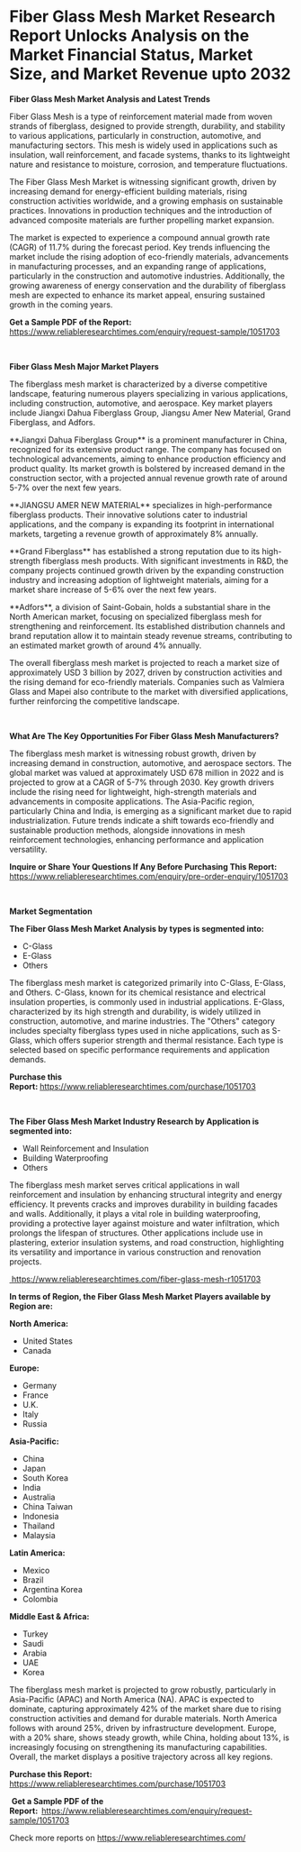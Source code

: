 <p><h1>Fiber Glass Mesh Market Research Report Unlocks Analysis on the Market Financial Status, Market Size, and Market Revenue upto 2032</h1></p><p><strong>Fiber Glass Mesh Market Analysis and Latest Trends</strong></p>
<p><p>Fiber Glass Mesh is a type of reinforcement material made from woven strands of fiberglass, designed to provide strength, durability, and stability to various applications, particularly in construction, automotive, and manufacturing sectors. This mesh is widely used in applications such as insulation, wall reinforcement, and facade systems, thanks to its lightweight nature and resistance to moisture, corrosion, and temperature fluctuations.</p><p>The Fiber Glass Mesh Market is witnessing significant growth, driven by increasing demand for energy-efficient building materials, rising construction activities worldwide, and a growing emphasis on sustainable practices. Innovations in production techniques and the introduction of advanced composite materials are further propelling market expansion. </p><p>The market is expected to experience a compound annual growth rate (CAGR) of 11.7% during the forecast period. Key trends influencing the market include the rising adoption of eco-friendly materials, advancements in manufacturing processes, and an expanding range of applications, particularly in the construction and automotive industries. Additionally, the growing awareness of energy conservation and the durability of fiberglass mesh are expected to enhance its market appeal, ensuring sustained growth in the coming years.</p></p>
<p><strong>Get a Sample PDF of the Report:&nbsp;</strong> <a href="https://www.reliableresearchtimes.com/enquiry/request-sample/1051703?utm_campaign=3326&utm_medium=2&utm_source=Github&utm_content=ia&utm_term=31032025&utm_id=fiber-glass-mesh">https://www.reliableresearchtimes.com/enquiry/request-sample/1051703</a></p>
<p>&nbsp;</p>
<p><strong>Fiber Glass Mesh Major Market Players</strong></p>
<p><p>The fiberglass mesh market is characterized by a diverse competitive landscape, featuring numerous players specializing in various applications, including construction, automotive, and aerospace. Key market players include Jiangxi Dahua Fiberglass Group, Jiangsu Amer New Material, Grand Fiberglass, and Adfors.</p><p>**Jiangxi Dahua Fiberglass Group** is a prominent manufacturer in China, recognized for its extensive product range. The company has focused on technological advancements, aiming to enhance production efficiency and product quality. Its market growth is bolstered by increased demand in the construction sector, with a projected annual revenue growth rate of around 5-7% over the next few years.</p><p>**JIANGSU AMER NEW MATERIAL** specializes in high-performance fiberglass products. Their innovative solutions cater to industrial applications, and the company is expanding its footprint in international markets, targeting a revenue growth of approximately 8% annually. </p><p>**Grand Fiberglass** has established a strong reputation due to its high-strength fiberglass mesh products. With significant investments in R&D, the company projects continued growth driven by the expanding construction industry and increasing adoption of lightweight materials, aiming for a market share increase of 5-6% over the next few years.</p><p>**Adfors**, a division of Saint-Gobain, holds a substantial share in the North American market, focusing on specialized fiberglass mesh for strengthening and reinforcement. Its established distribution channels and brand reputation allow it to maintain steady revenue streams, contributing to an estimated market growth of around 4% annually.</p><p>The overall fiberglass mesh market is projected to reach a market size of approximately USD 3 billion by 2027, driven by construction activities and the rising demand for eco-friendly materials. Companies such as Valmiera Glass and Mapei also contribute to the market with diversified applications, further reinforcing the competitive landscape.</p></p>
<p>&nbsp;</p>
<p><strong>What Are The Key Opportunities For Fiber Glass Mesh Manufacturers?</strong></p>
<p><p>The fiberglass mesh market is witnessing robust growth, driven by increasing demand in construction, automotive, and aerospace sectors. The global market was valued at approximately USD 678 million in 2022 and is projected to grow at a CAGR of 5-7% through 2030. Key growth drivers include the rising need for lightweight, high-strength materials and advancements in composite applications. The Asia-Pacific region, particularly China and India, is emerging as a significant market due to rapid industrialization. Future trends indicate a shift towards eco-friendly and sustainable production methods, alongside innovations in mesh reinforcement technologies, enhancing performance and application versatility.</p></p>
<p><strong>Inquire or Share Your Questions If Any Before Purchasing This Report:</strong> <a href="https://www.reliableresearchtimes.com/enquiry/pre-order-enquiry/1051703?utm_campaign=3326&utm_medium=2&utm_source=Github&utm_content=ia&utm_term=31032025&utm_id=fiber-glass-mesh">https://www.reliableresearchtimes.com/enquiry/pre-order-enquiry/1051703</a></p>
<p>&nbsp;</p>
<p><strong>Market Segmentation</strong></p>
<p><strong>The Fiber Glass Mesh Market Analysis by types is segmented into:</strong></p>
<p><ul><li>C-Glass</li><li>E-Glass</li><li>Others</li></ul></p>
<p><p>The fiberglass mesh market is categorized primarily into C-Glass, E-Glass, and Others. C-Glass, known for its chemical resistance and electrical insulation properties, is commonly used in industrial applications. E-Glass, characterized by its high strength and durability, is widely utilized in construction, automotive, and marine industries. The "Others" category includes specialty fiberglass types used in niche applications, such as S-Glass, which offers superior strength and thermal resistance. Each type is selected based on specific performance requirements and application demands.</p></p>
<p><strong>Purchase this Report:&nbsp;</strong><a href="https://www.reliableresearchtimes.com/purchase/1051703?utm_campaign=3326&utm_medium=2&utm_source=Github&utm_content=ia&utm_term=31032025&utm_id=fiber-glass-mesh">https://www.reliableresearchtimes.com/purchase/1051703</a></p>
<p>&nbsp;</p>
<p><strong>The Fiber Glass Mesh Market Industry Research by Application is segmented into:</strong></p>
<p><ul><li>Wall Reinforcement and Insulation</li><li>Building Waterproofing</li><li>Others</li></ul></p>
<p><p>The fiberglass mesh market serves critical applications in wall reinforcement and insulation by enhancing structural integrity and energy efficiency. It prevents cracks and improves durability in building facades and walls. Additionally, it plays a vital role in building waterproofing, providing a protective layer against moisture and water infiltration, which prolongs the lifespan of structures. Other applications include use in plastering, exterior insulation systems, and road construction, highlighting its versatility and importance in various construction and renovation projects.</p></p>
<p><a href="https://www.reliableresearchtimes.com/fiber-glass-mesh-r1051703?utm_campaign=3326&utm_medium=2&utm_source=Github&utm_content=ia&utm_term=31032025&utm_id=fiber-glass-mesh">&nbsp;https://www.reliableresearchtimes.com/fiber-glass-mesh-r1051703</a></p>
<p><strong>In terms of Region, the Fiber Glass Mesh Market Players available by Region are:</strong></p>
<p>
    <p> <strong> North America: </strong>
        <ul>
            <li>United States</li>
            <li>Canada</li>
        </ul>
        </p> 
    <p> <strong> Europe: </strong>
        <ul>
            <li>Germany</li>
            <li>France</li>
            <li>U.K.</li>
            <li>Italy</li>
            <li>Russia</li>
        </ul>
        </p> 
    <p> <strong> Asia-Pacific: </strong>
        <ul>
            <li>China</li>
            <li>Japan</li>
            <li>South Korea</li>
            <li>India</li>
            <li>Australia</li>
            <li>China Taiwan</li>
            <li>Indonesia</li>
            <li>Thailand</li>
            <li>Malaysia</li>
        </ul>
        </p> 
    <p> <strong> Latin America: </strong>
        <ul>
            <li>Mexico</li>
            <li>Brazil</li>
            <li>Argentina Korea</li>
            <li>Colombia</li>
        </ul>
        </p> 
    <p> <strong> Middle East & Africa: </strong>
        <ul>
            <li>Turkey</li>
            <li>Saudi</li>
            <li>Arabia</li>
            <li>UAE</li>
            <li>Korea</li>
        </ul>
    </p>
    </p>
<p><p>The fiberglass mesh market is projected to grow robustly, particularly in Asia-Pacific (APAC) and North America (NA). APAC is expected to dominate, capturing approximately 42% of the market share due to rising construction activities and demand for durable materials. North America follows with around 25%, driven by infrastructure development. Europe, with a 20% share, shows steady growth, while China, holding about 13%, is increasingly focusing on strengthening its manufacturing capabilities. Overall, the market displays a positive trajectory across all key regions.</p></p>
<p><strong>Purchase this Report: </strong><a href="https://www.reliableresearchtimes.com/purchase/1051703?utm_campaign=3326&utm_medium=2&utm_source=Github&utm_content=ia&utm_term=31032025&utm_id=fiber-glass-mesh">https://www.reliableresearchtimes.com/purchase/1051703</a></p>
<p>&nbsp;<strong>Get a Sample PDF of the Report:&nbsp;&nbsp;</strong><a href="https://www.reliableresearchtimes.com/enquiry/request-sample/1051703?utm_campaign=3326&utm_medium=2&utm_source=Github&utm_content=ia&utm_term=31032025&utm_id=fiber-glass-mesh">https://www.reliableresearchtimes.com/enquiry/request-sample/1051703</a></p>
<p><strong></strong></p>
<p>Check more reports on <a href="https://www.reliableresearchtimes.com/?utm_campaign=3326&utm_medium=2&utm_source=Github&utm_content=ia&utm_term=31032025&utm_id=fiber-glass-mesh">https://www.reliableresearchtimes.com/</a></p>